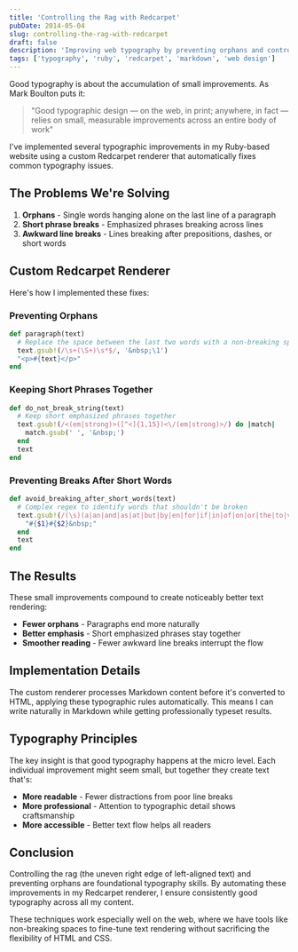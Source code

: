 ```yaml
---
title: 'Controlling the Rag with Redcarpet'
pubDate: 2014-05-04
slug: controlling-the-rag-with-redcarpet
draft: false
description: 'Improving web typography by preventing orphans and controlling line breaks with custom Redcarpet renderer'
tags: ['typography', 'ruby', 'redcarpet', 'markdown', 'web design']
---
```


Good typography is about the accumulation of small improvements. As Mark Boulton puts it:

> "Good typographic design — on the web, in print; anywhere, in fact — relies on small, measurable improvements across an entire body of work"

I've implemented several typographic improvements in my Ruby-based website using a custom Redcarpet renderer that automatically fixes common typography issues.

## The Problems We're Solving

1. **Orphans** - Single words hanging alone on the last line of a paragraph
2. **Short phrase breaks** - Emphasized phrases breaking across lines
3. **Awkward line breaks** - Lines breaking after prepositions, dashes, or short words

## Custom Redcarpet Renderer

Here's how I implemented these fixes:

### Preventing Orphans

```ruby
def paragraph(text)
  # Replace the space between the last two words with a non-breaking space
  text.gsub!(/\s+(\S+)\s*$/, '&nbsp;\1')
  "<p>#{text}</p>"
end
```

### Keeping Short Phrases Together

```ruby
def do_not_break_string(text)
  # Keep short emphasized phrases together
  text.gsub!(/<(em|strong)>([^<]{1,15})<\/(em|strong)>/) do |match|
    match.gsub(' ', '&nbsp;')
  end
  text
end
```

### Preventing Breaks After Short Words

```ruby
def avoid_breaking_after_short_words(text)
  # Complex regex to identify words that shouldn't be broken
  text.gsub!(/(\s)(a|an|and|as|at|but|by|en|for|if|in|of|on|or|the|to|vs?\.?|via)(\s)/i) do |match|
    "#{$1}#{$2}&nbsp;"
  end
  text
end
```

## The Results

These small improvements compound to create noticeably better text rendering:

- **Fewer orphans** - Paragraphs end more naturally
- **Better emphasis** - Short emphasized phrases stay together
- **Smoother reading** - Fewer awkward line breaks interrupt the flow

## Implementation Details

The custom renderer processes Markdown content before it's converted to HTML, applying these typographic rules automatically. This means I can write naturally in Markdown while getting professionally typeset results.

## Typography Principles

The key insight is that good typography happens at the micro level. Each individual improvement might seem small, but together they create text that's:

- **More readable** - Fewer distractions from poor line breaks
- **More professional** - Attention to typographic detail shows craftsmanship
- **More accessible** - Better text flow helps all readers

## Conclusion

Controlling the rag (the uneven right edge of left-aligned text) and preventing orphans are foundational typography skills. By automating these improvements in my Redcarpet renderer, I ensure consistently good typography across all my content.

These techniques work especially well on the web, where we have tools like non-breaking spaces to fine-tune text rendering without sacrificing the flexibility of HTML and CSS.
